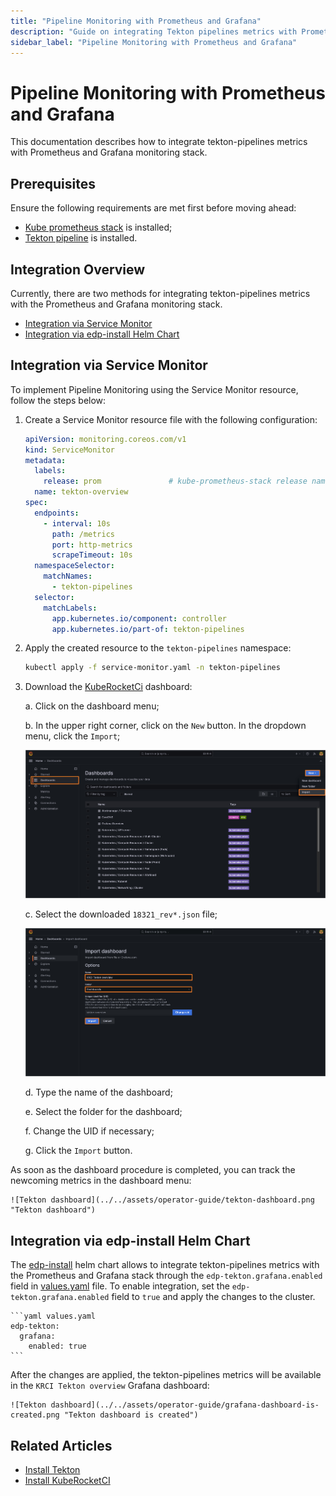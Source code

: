 ```yaml
---
title: "Pipeline Monitoring with Prometheus and Grafana"
description: "Guide on integrating Tekton pipelines metrics with Prometheus and Grafana in KubeRocketCI for comprehensive monitoring and visualization."
sidebar_label: "Pipeline Monitoring with Prometheus and Grafana"
---
```

<!-- markdownlint-disable MD025 -->

# Pipeline Monitoring with Prometheus and Grafana

<head>
  <link rel="canonical" href="https://docs.kuberocketci.io/docs/operator-guide/ci/tekton-monitoring" />
</head>

This documentation describes how to integrate tekton-pipelines metrics with Prometheus and Grafana monitoring stack.

## Prerequisites

Ensure the following requirements are met first before moving ahead:

* [Kube prometheus stack](https://prometheus-community.github.io/helm-charts) is installed;
* [Tekton pipeline](https://github.com/tektoncd/pipeline/releases) is installed.

## Integration Overview

Currently, there are two methods for integrating tekton-pipelines metrics with the Prometheus and Grafana monitoring stack.

* [Integration via Service Monitor](#integration-via-service-monitor)
* [Integration via edp-install Helm Chart](#integration-via-edp-install-helm-chart)

## Integration via Service Monitor

To implement Pipeline Monitoring using the Service Monitor resource, follow the steps below:

1. Create a Service Monitor resource file with the following configuration:

    ```yaml service-monitor.yaml
    apiVersion: monitoring.coreos.com/v1
    kind: ServiceMonitor
    metadata:
      labels:
        release: prom               # kube-prometheus-stack release name
      name: tekton-overview
    spec:
      endpoints:
        - interval: 10s
          path: /metrics
          port: http-metrics
          scrapeTimeout: 10s
      namespaceSelector:
        matchNames:
          - tekton-pipelines
      selector:
        matchLabels:
          app.kubernetes.io/component: controller
          app.kubernetes.io/part-of: tekton-pipelines
    ```

2. Apply the created resource to the `tekton-pipelines` namespace:

    ```bash
    kubectl apply -f service-monitor.yaml -n tekton-pipelines
    ```

3. Download the [KubeRocketCi](https://grafana.com/grafana/dashboards/18321) dashboard:

    a. Click on the dashboard menu;

    b. In the upper right corner, click on the `New` button. In the dropdown menu, click the `Import`;

    ![Import dashboard grafana](../../assets/operator-guide/grafana-tekton-dasboard-import.png "Import Grafana dashboard")

    c. Select the downloaded `18321_rev*.json` file;

    ![Import dashboard grafana options](../../assets/operator-guide/grafana-tekton-dasboard-import-options.png "Import Grafana dashboard: Options")

    d. Type the name of the dashboard;

    e. Select the folder for the dashboard;

    f. Change the UID if necessary;

    g. Click the `Import` button.

As soon as the dashboard procedure is completed, you can track the newcoming metrics in the dashboard menu:

    ![Tekton dashboard](../../assets/operator-guide/tekton-dashboard.png "Tekton dashboard")

## Integration via edp-install Helm Chart

The [edp-install](https://github.com/epam/edp-install/) helm chart allows to integrate tekton-pipelines metrics with the Prometheus and Grafana stack through the `edp-tekton.grafana.enabled` field in [values.yaml](https://github.com/epam/edp-install/blob/d149baeb9756bdf113996620630f9b04f896e08d/deploy-templates/values.yaml#L309) file.
To enable integration, set the `edp-tekton.grafana.enabled` field to `true` and apply the changes to the cluster.

    ```yaml values.yaml
    edp-tekton:
      grafana:
        enabled: true
    ```

After the changes are applied, the tekton-pipelines metrics will be available in the `KRCI Tekton overview` Grafana dashboard:

    ![Tekton dashboard](../../assets/operator-guide/grafana-dashboard-is-created.png "Tekton dashboard is created")

## Related Articles

* [Install Tekton](../install-tekton.md)
* [Install KubeRocketCI](../install-kuberocketci.md)
